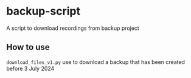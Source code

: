 # backup-script
A script to download recordings from backup project

## How to use
`download_files_v1.py` use to download a backup that has been created before 3 July 2024
